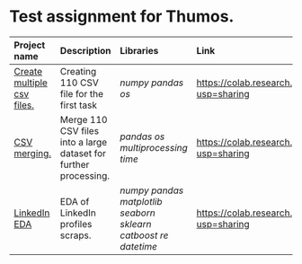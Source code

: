 # Test assignment for Thumos.

| Project name | Description | Libraries | Link |
| :---------------------- | :---------------------- | :---------------------- | :---------------------- |
| [Create multiple csv files.](create_csv_files.ipynb) | Creating 110 CSV file for the first task | *numpy* *pandas* *os* | https://colab.research.google.com/drive/1WBj8u02L23_KqfI-9gzW5yqAK5m9fUZa?usp=sharing |
| [CSV merging.](multiple_csv_files_concat.ipynb) | Merge 110 CSV files into a large dataset for further processing. | *pandas* *os* *multiprocessing* *time* | https://colab.research.google.com/drive/14uNVRZ1MYsARYif7ZQxqdM747AB55d1W?usp=sharing |
| [LinkedIn EDA](eda_thumos_v2.ipynb) | EDA of LinkedIn profiles scraps. | *numpy* *pandas* *matplotlib* *seaborn* *sklearn* *catboost* *re* *datetime*| https://colab.research.google.com/drive/1ZMDbH6wDNhihdTYUvDK_97lpqaiOtfnN?usp=sharing |
